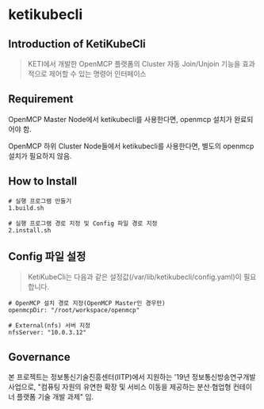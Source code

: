 # ketikubecli

## Introduction of KetiKubeCli

> KETI에서 개발한 OpenMCP 플랫폼의 Cluster 자동 Join/Unjoin 기능을 효과적으로 제어할 수 있는 명령어 인터페이스

## Requirement
OpenMCP Master Node에서 ketikubecli를 사용한다면, openmcp 설치가 완료되어야 함.

OpenMCP 하위 Cluster Node들에서 ketikubecli를 사용한다면, 별도의 openmcp 설치가 필요하지 않음. 


## How to Install
```
# 실행 프로그램 만들기
1.build.sh

# 실행 프로그램 경로 지정 및 Config 파일 경로 지정
2.install.sh
```

## Config 파일 설정

> KetiKubeCli는 다음과 같은 설정값(/var/lib/ketikubecli/config.yaml)이 필요합니다.
```
# OpenMCP 설치 경로 지정(OpenMCP Master인 경우만)
openmcpDir: "/root/workspace/openmcp"

# External(nfs) 서버 지정
nfsServer: "10.0.3.12"
```

## Governance

본 프로젝트는 정보통신기술진흥센터(IITP)에서 지원하는 '19년 정보통신방송연구개발사업으로, "컴퓨팅 자원의 유연한 확장 및 서비스 이동을 제공하는 분산·협업형 컨테이너 플랫폼 기술 개발 과제" 임.
